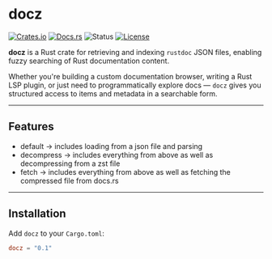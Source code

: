 # docz

[![Crates.io](https://img.shields.io/crates/v/docz.svg)](https://crates.io/crates/docz)
[![Docs.rs](https://docs.rs/docz/badge.svg)](https://docs.rs/docz)
![Status](https://img.shields.io/badge/status-beta-orange)
[![License](https://img.shields.io/crates/l/docz.svg)](https://crates.io/crates/docz)

**docz** is a Rust crate for retrieving and indexing `rustdoc` JSON files, enabling fuzzy searching of Rust documentation content.

Whether you're building a custom documentation browser, writing a Rust LSP plugin, or just need to programmatically explore docs — `docz` gives you structured access to items and metadata in a searchable form.

---

## Features

- default -> includes loading from a json file and parsing
- decompress -> includes everything from above as well as decompressing from a zst file
- fetch -> includes everything from above as well as fetching the compressed file from docs.rs

---

## Installation

Add `docz` to your `Cargo.toml`:

```toml
docz = "0.1"
